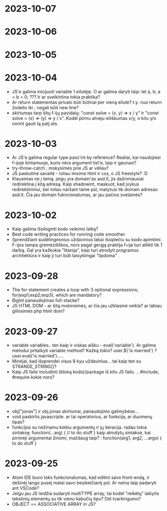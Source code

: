 # 2023-10-07

# 2023-10-06


# 2023-10-05

# 2023-10-04
* JS'e galima inicijuoti variable 1 eilutėje. O ar galima daryti taip: let a, b;  a = b = 0; ??? Ir ar sveikintina tokia praktika?
* Ar return statementas privalo būti būtinai per vieną eilute? t.y. nuo return žodelio iki ; negali būti new line?
* skirtumas tarp šitų f-ijų pavidalų: "const solve = (x, y) => x / y" ir "const solve = (x) => (y) => y / x". Kodėl pirmu atveju eiliškumas x/y, o kitu y/x norint gauti tą patį ats.


# 2023-10-03
* Ar JS'e galima regular type pass'int by reference? Realiai, kai naudojiesi f-ijoje kintamuoje, kuris nėra argument list'e, taip ir gaunasi?
* try-throw-catch ; mokysimės prie JS ar vėliau?
* JS paskutinė savaitė - toliau imsime html ir css, o JS freestyle? :D
* Klausimas ne į temą. jeigu yra domain'as asd.lt, jis dažnmiausiai redirektina į kitą adresą. Kaip shadowint, maskuot, kad įvykus redirektinimui, bei toliau naršant tame psl, matytusi tik domain adresas: asd.lt. Čia jau domain fukncionalumas, ar jau pačios svetainės? 

# 2023-10-02
* Kaip galima išsiloginti kodo veikimo laiką? 
* Best code writing practices for running code smoother. 
* Sprendžiant sudėtingesnius uždavinius labai išsiplečiu su kodo apimtimi. F-ijos tampa gremėzdiškos, nors pagal gerąją praktija f+ija turi atlikti tik 1 darbą. Gal yra kažkokia "litanija", kaip turi atrodyti programos architektūra ir kaip ji turi būti taisyklingai "lipdoma" .

# 2023-09-28
* The for statement creates a loop with 3 optional expressions; for(exp1;exp2;exp3), which are mandatory?
* BigInt panaudojimas full-stacke?
* JS HTML DOM - ar šitą mokinsimės, ar čia jau užklasinė veikla? ar labiau gilinsimės php html dom?

# 2023-09-27
* variable variables.. ten kaip ir viskas aišku - eval('variable'). Ar galima metodui pritaikyti variable method? Kažką tokio? user.${'is married'} ? user.eval('is married').....
* Minėjai, kad išsprendei visus 8 kyu uždavinius... tai kaip ten su STRANGE_STRING[]?
* Kaip JS faile includinti (bloką kodo)/package iš kito JS failo. .. #include, #require kokie nors?

# 2023-09-26
* obj["jonas"] ir obj.jonas skirtumai, panaudojimo galimybėse...
* void paskirtis javascripte. ar tai operatorius, ar funkcija, ar duomenų tipas?
* funkcijos su nežinamu kiekiu argumentų ir jų iteracija. radau tokia sintaksę:
  function(...arg) { // to do stuff }
  kaip atrodytų sintaksė, kai pirmieji argumentai žinomi, maždaug taip? :
  function(arg1, arg2, ...args) { to do stuff }

# 2023-09-25
* Atom IDE buvo toks funkcionalumas, kad editini savo front-endą, ir dešinėj lango pusėj matai savo besikeičiantį psl.
  Ar neina taip padaryti ant VSCode?
* Jeigu jau JS leidžia sudaryti multiTYPE array, tai kodėl "reikėtų" laikytis tekstinių elementų su tik vienu kabučių tipu? Dėl tvarkingumo?
* OBJECT == ASSOCIATIVE ARRAY in JS?

